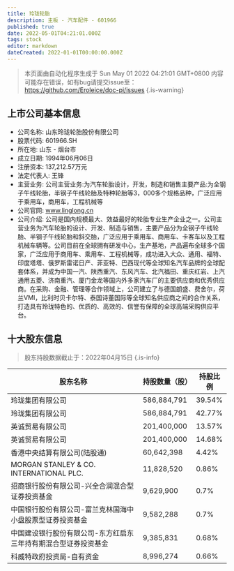 ```yaml
---
title: 玲珑轮胎
description: 主板 - 汽车配件 - 601966
published: true
date: 2022-05-01T04:21:01.000Z
tags: stock
editor: markdown
dateCreated: 2022-01-01T00:00:00.000Z
---
```


> 本页面由自动化程序生成于 Sun May 01 2022 04:21:01 GMT+0800
> 内容可能存在错误，如有bug请提交issue至：https://github.com/Eroleice/doc-pi/issues
{.is-warning}

## 上市公司基本信息
- 公司名称: 山东玲珑轮胎股份有限公司
- 股票代码: 601966.SH
- 所在地: 山东 - 烟台市
- 成立日期: 1994年06月06日
- 注册资本: 137,212.57万元
- 法定代表人: 王锋
- 主营业务: 公司主营业务:为汽车轮胎设计，开发，制造和销售主要产品:为全钢子午线轮胎，半钢子午线轮胎及特种轮胎等3，000多个规格品种，广泛应用于乘用车，商用车，工程机械等
- 公司官网: www.linglong.cn
- 公司介绍: 公司是国内规模最大、效益最好的轮胎专业生产企业之一。公司主营业务为汽车轮胎的设计、开发、制造与销售，主要产品分为全钢子午线轮胎、半钢子午线轮胎和斜交胎，广泛应用于乘用车、商用车、卡客车以及工程机械车辆等。公司目前在全球拥有研发中心，生产基地，产品遍布全球多个国家，广泛应用于商用车、乘用车、工程机械等，成功进入大众、通用、福特、印度塔塔、俄罗斯雷诺日产、菲亚特、巴西现代等全球知名汽车品牌的全球配套体系，并成为中国一汽、陕西重汽、东风汽车、北汽福田、重庆红岩、上汽通用五菱、济南重汽、厦门金龙等国内外多家汽车厂的主要供应商和优秀供应商。在采购、金融、管理等合作领域上，公司建立了与德国朗盛、费舍尔，荷兰VMI，比利时贝卡尔特、泰国诗董国际等全球知名供应商之间的合作关系，打造具有玲珑特色的、优质的、高效的、信誉有保障的全球高端采购供应平台。


## 十大股东信息
> 股东持股数据截止于：2022年04月15日
{.is-info}

| 股东名称 | 持股数量（股） | 持股比例 |
| --- | --- | --- |
| 玲珑集团有限公司 | 586,884,791 | 39.54% |
| 玲珑集团有限公司 | 586,884,791 | 42.77% |
| 英诚贸易有限公司 | 201,400,000 | 13.57% |
| 英诚贸易有限公司 | 201,400,000 | 14.68% |
| 香港中央结算有限公司(陆股通) | 60,642,398 | 4.42% |
| MORGAN STANLEY & CO. INTERNATIONAL PLC. | 11,828,520 | 0.86% |
| 招商银行股份有限公司-兴全合润混合型证券投资基金 | 9,629,900 | 0.7% |
| 中国银行股份有限公司-富兰克林国海中小盘股票型证券投资基金 | 9,582,288 | 0.7% |
| 中国建设银行股份有限公司-东方红启东三年持有期混合型证券投资基金 | 9,385,831 | 0.68% |
| 科威特政府投资局-自有资金 | 8,996,274 | 0.66% |




